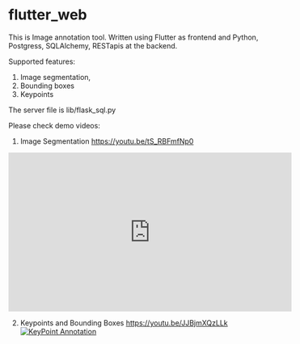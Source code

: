 # flutter_web
 This is Image annotation tool. Written using Flutter as frontend and Python, Postgress, SQLAlchemy, RESTapis at the backend.

 Supported features:
 1. Image segmentation,
 2. Bounding boxes
 3. Keypoints

The server file is lib/flask_sql.py
 
Please check demo videos:

1. Image Segmentation
https://youtu.be/tS_RBFmfNp0

<iframe width="560" height="315" src="https://www.youtube.com/embed/tS_RBFmfNp0" title="YouTube video player" frameborder="0" allow="accelerometer; autoplay; clipboard-write; encrypted-media; gyroscope; picture-in-picture" allowfullscreen></iframe>

2. Keypoints and Bounding Boxes
https://youtu.be/JJBjmXQzLLk
[![KeyPoint Annotation](https://img.youtu.be/tS_RBFmfNp0/0.jpg)](https://youtu.be/tS_RBFmfNp0 "KeyPoint Annotation")

